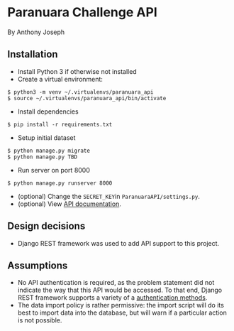 # Paranuara Challenge API
By Anthony Joseph

## Installation
* Install Python 3 if otherwise not installed
* Create a virtual environment:
```console
$ python3 -m venv ~/.virtualenvs/paranuara_api
$ source ~/.virtualenvs/paranuara_api/bin/activate
``` 
* Install dependencies
```console
$ pip install -r requirements.txt
``` 
* Setup initial dataset
```console
$ python manage.py migrate
$ python manage.py TBD
``` 
* Run server on port 8000
```console
$ python manage.py runserver 8000
``` 
* (optional) Change the `SECRET_KEY`in `ParanuaraAPI/settings.py`.
* (optional) View [API documentation](www.tbd.com).

## Design decisions
* Django REST framework was used to add API support to this project.

## Assumptions
* No API authentication is required, as the problem statement did not indicate the way that this API would be accessed. 
To that end, Django REST framework supports a variety of a [authentication methods](https://www.django-rest-framework.org/api-guide/authentication/).
* The data import policy is rather permissive: the import script will do its best to import data into the database, but will warn if a particular action is not possible.
